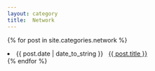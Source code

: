 ```yaml
---
layout: category
title:  Network
---
```


{% for post in site.categories.network %}
 <li><span>{{ post.date | date_to_string }}</span> &nbsp; <a href="{{ post.url }}">{{ post.title }}</a></li>
{% endfor %}
